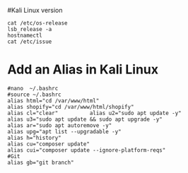 #Kali Linux version

    cat /etc/os-release
    lsb_release -a
    hostnamectl
    cat /etc/issue


# Add an Alias in Kali Linux    

    #nano  ~/.bashrc
    #source ~/.bashrc
    alias html="cd /var/www/html"
    alias shopify="cd /var/www/html/shopify"
    alias cl="clear"          alias u2="sudo apt update -y"
    alias u3="sudo apt update && sudo apt upgrade -y"
    alias ar="sudo apt autoremove -y"
    alias upg="apt list --upgradable -y"
    alias h="history"
    alias cu="composer update"
    alias cui="composer update --ignore-platform-reqs"
    #Git
    alias gb="git branch"

